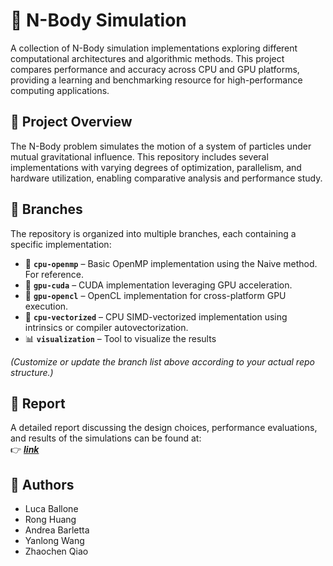 # 🌌 N-Body Simulation

A collection of N-Body simulation implementations exploring different computational architectures and algorithmic methods. This project compares performance and accuracy across CPU and GPU platforms, providing a learning and benchmarking resource for high-performance computing applications.

## 🧠 Project Overview

The N-Body problem simulates the motion of a system of particles under mutual gravitational influence. This repository includes several implementations with varying degrees of optimization, parallelism, and hardware utilization, enabling comparative analysis and performance study.

## 🌿 Branches

The repository is organized into multiple branches, each containing a specific implementation:

- 🧮 **`cpu-openmp`** – Basic OpenMP implementation using the Naive method. For reference.
- 🚀 **`gpu-cuda`** – CUDA implementation leveraging GPU acceleration.
- 🔁 **`gpu-opencl`** – OpenCL implementation for cross-platform GPU execution.
- 📏 **`cpu-vectorized`** – CPU SIMD-vectorized implementation using intrinsics or compiler autovectorization.
- 📊 **`visualization`** – Tool to visualize the results

*(Customize or update the branch list above according to your actual repo structure.)*

## 📄 Report

A detailed report discussing the design choices, performance evaluations, and results of the simulations can be found at:  
👉 **[*link*](#)**

## 👥 Authors

- Luca Ballone  
- Rong Huang  
- Andrea Barletta  
- Yanlong Wang  
- Zhaochen Qiao
